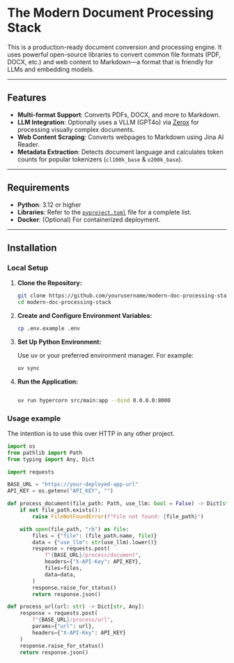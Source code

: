# The Modern Document Processing Stack

This is a production-ready document conversion and processing engine. It uses powerful open-source libraries to convert common file formats (PDF, DOCX, etc.) and web content to Markdown—a format that is friendly for LLMs and embedding models.

---

## Features

- **Multi-format Support**: Converts PDFs, DOCX, and more to Markdown.
- **LLM Integration**: Optionally uses a VLLM (GPT4o) via [Zerox](https://github.com/getomni-ai/zerox) for processing visually complex documents.
- **Web Content Scraping**: Converts webpages to Markdown using Jina AI Reader.
- **Metadata Extraction**: Detects document language and calculates token counts for popular tokenizers (`cl100k_base` & `o200k_base`).

---

## Requirements

- **Python**: 3.12 or higher
- **Libraries**: Refer to the [`pyproject.toml`](./pyproject.toml) file for a complete list.
- **Docker**: (Optional) For containerized deployment.

---

## Installation

### Local Setup

1.  **Clone the Repository:**

    ```bash
    git clone https://github.com/yourusername/modern-doc-processing-stack.git
    cd modern-doc-processing-stack
    ```

2.  **Create and Configure Environment Variables:**

    ```bash
    cp .env.example .env
    ```

3.  **Set Up Python Environment:**

    Use uv or your preferred environment manager. For example:

    ```bash
    uv sync
    ```

4.  **Run the Application:**

    ```bash

    uv run hypercorn src/main:app --bind 0.0.0.0:8000

    ```

### Usage example

The intention is to use this over HTTP in any other project.

```python
import os
from pathlib import Path
from typing import Any, Dict

import requests

BASE_URL = "https://your-deployed-app-url"
API_KEY = os.getenv("API_KEY", "")

def process_document(file_path: Path, use_llm: bool = False) -> Dict[str, Any]:
    if not file_path.exists():
        raise FileNotFoundError(f"File not found: {file_path}")

    with open(file_path, "rb") as file:
        files = {"file": (file_path.name, file)}
        data = {"use_llm": str(use_llm).lower()}
        response = requests.post(
            f"{BASE_URL}/process/document",
            headers={"X-API-Key": API_KEY},
            files=files,
            data=data,
        )
        response.raise_for_status()
        return response.json()

def process_url(url: str) -> Dict[str, Any]:
    response = requests.post(
        f"{BASE_URL}/process/url",
        params={"url": url},
        headers={"X-API-Key": API_KEY}
    )
    response.raise_for_status()
    return response.json()
```
